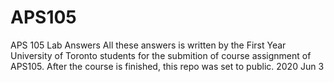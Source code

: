 # APS105
APS 105 Lab Answers
All these answers is written by the First Year University of Toronto students for the submition of course assignment of APS105. 
After the course is finished, this repo was set to public.
2020 Jun 3
